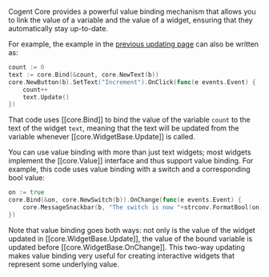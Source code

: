 Cogent Core provides a powerful value binding mechanism that allows you to link the value of a variable and the value of a widget, ensuring that they automatically stay up-to-date.

For example, the example in the [previous updating page](updating) can also be written as:

```Go
count := 0
text := core.Bind(&count, core.NewText(b))
core.NewButton(b).SetText("Increment").OnClick(func(e events.Event) {
    count++
    text.Update()
})
```

That code uses [[core.Bind]] to bind the value of the variable `count` to the text of the widget `text`, meaning that the text will be updated from the variable whenever [[core.WidgetBase.Update]] is called.

You can use value binding with more than just text widgets; most widgets implement the [[core.Value]] interface and thus support value binding. For example, this code uses value binding with a switch and a corresponding bool value:

```Go
on := true
core.Bind(&on, core.NewSwitch(b)).OnChange(func(e events.Event) {
    core.MessageSnackbar(b, "The switch is now "+strconv.FormatBool(on))
})
```

Note that value binding goes both ways: not only is the value of the widget updated in [[core.WidgetBase.Update]], the value of the bound variable is updated before [[core.WidgetBase.OnChange]]. This two-way updating makes value binding very useful for creating interactive widgets that represent some underlying value.
